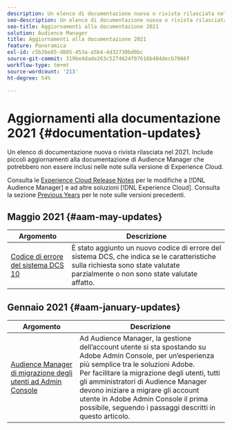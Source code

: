 ```yaml
---
description: Un elenco di documentazione nuova o rivista rilasciata nel 2021. Include piccoli aggiornamenti alla documentazione di Audience Manager che potrebbero non essere inclusi nelle note sulla versione di Experience Cloud.
seo-description: Un elenco di documentazione nuova o rivista rilasciata nel 2021. Include piccoli aggiornamenti alla documentazione di Audience Manager che potrebbero non essere inclusi nelle note sulla versione di Experience Cloud.
seo-title: Aggiornamenti alla documentazione 2021
solution: Audience Manager
title: Aggiornamenti alla documentazione 2021
feature: Panoramica
exl-id: c5b2be85-d805-453a-a5b4-4d32730bd0bc
source-git-commit: 319be4dade263c5274624f07616b404decb7066f
workflow-type: tm+mt
source-wordcount: '213'
ht-degree: 54%

---
```


# Aggiornamenti alla documentazione 2021 {#documentation-updates}

Un elenco di documentazione nuova o rivista rilasciata nel 2021. Include piccoli aggiornamenti alla documentazione di Audience Manager che potrebbero non essere inclusi nelle note sulla versione di Experience Cloud.

Consulta le [Experience Cloud Release Notes](https://experienceleague.adobe.com/docs/release-notes/experience-cloud/current.html) per le modifiche a [!DNL Audience Manager] e ad altre soluzioni [!DNL Experience Cloud]. Consulta la sezione [Previous Years](../docs-updates/docs-2020.md) per le note sulle versioni precedenti.

## Maggio 2021 {#aam-may-updates}

| Argomento | Descrizione |
|--- |----|
| [Codice di errore del sistema DCS 10](../api/dcs-intro/dcs-api-reference/dcs-error-codes.md) | È stato aggiunto un nuovo codice di errore del sistema DCS, che indica se le caratteristiche sulla richiesta sono state valutate parzialmente o non sono state valutate affatto. |

## Gennaio 2021 {#aam-january-updates}

| Argomento | Descrizione |
|--- |----|
| [Audience Manager di migrazione degli utenti ad Admin Console](/help/using/features/administration/admin-console-migration.md) | Ad Audience Manager, la gestione dell’account utente si sta spostando su Adobe Admin Console, per un’esperienza più semplice tra le soluzioni Adobe. <br> Per facilitare la migrazione degli utenti, tutti gli amministratori di Audience Manager devono iniziare a migrare gli account utente in Adobe Admin Console il prima possibile, seguendo i passaggi descritti in questo articolo. |
